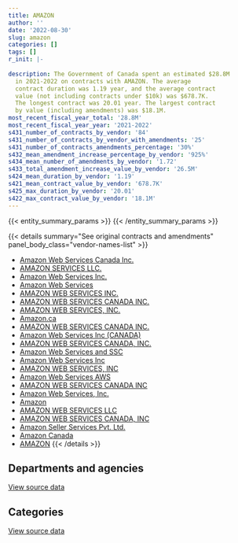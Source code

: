 ```yaml
---
title: AMAZON
author: ''
date: '2022-08-30'
slug: amazon
categories: []
tags: []
r_init: |-
  
description: The Government of Canada spent an estimated $28.8M
  in 2021-2022 on contracts with AMAZON. The average
  contract duration was 1.19 year, and the average contract
  value (not including contracts under $10k) was $678.7K.
  The longest contract was 20.01 year. The largest contract
  by value (including amendments) was $18.1M.
most_recent_fiscal_year_total: '28.8M'
most_recent_fiscal_year_year: '2021-2022'
s431_number_of_contracts_by_vendor: '84'
s431_number_of_contracts_by_vendor_with_amendments: '25'
s431_number_of_contracts_amendments_percentage: '30%'
s432_mean_amendment_increase_percentage_by_vendor: '925%'
s434_mean_number_of_amendments_by_vendor: '1.72'
s433_total_amendment_increase_value_by_vendor: '26.5M'
s424_mean_duration_by_vendor: '1.19'
s421_mean_contract_value_by_vendor: '678.7K'
s425_max_duration_by_vendor: '20.01'
s422_max_contract_value_by_vendor: '18.1M'
---
```


<script src="/rmarkdown-libs/htmlwidgets/htmlwidgets.js"></script>
<link href="/rmarkdown-libs/datatables-css/datatables-crosstalk.css" rel="stylesheet" />
<script src="/rmarkdown-libs/datatables-binding/datatables.js"></script>
<script src="/rmarkdown-libs/jquery/jquery-3.6.0.min.js"></script>
<link href="/rmarkdown-libs/dt-core-bootstrap/css/dataTables.bootstrap.min.css" rel="stylesheet" />
<link href="/rmarkdown-libs/dt-core-bootstrap/css/dataTables.bootstrap.extra.css" rel="stylesheet" />
<script src="/rmarkdown-libs/dt-core-bootstrap/js/jquery.dataTables.min.js"></script>
<script src="/rmarkdown-libs/dt-core-bootstrap/js/dataTables.bootstrap.min.js"></script>
<link href="/rmarkdown-libs/crosstalk/css/crosstalk.min.css" rel="stylesheet" />
<script src="/rmarkdown-libs/crosstalk/js/crosstalk.min.js"></script>
<script src="/rmarkdown-libs/htmlwidgets/htmlwidgets.js"></script>
<link href="/rmarkdown-libs/datatables-css/datatables-crosstalk.css" rel="stylesheet" />
<script src="/rmarkdown-libs/datatables-binding/datatables.js"></script>
<script src="/rmarkdown-libs/jquery/jquery-3.6.0.min.js"></script>
<link href="/rmarkdown-libs/dt-core-bootstrap/css/dataTables.bootstrap.min.css" rel="stylesheet" />
<link href="/rmarkdown-libs/dt-core-bootstrap/css/dataTables.bootstrap.extra.css" rel="stylesheet" />
<script src="/rmarkdown-libs/dt-core-bootstrap/js/jquery.dataTables.min.js"></script>
<script src="/rmarkdown-libs/dt-core-bootstrap/js/dataTables.bootstrap.min.js"></script>
<link href="/rmarkdown-libs/crosstalk/css/crosstalk.min.css" rel="stylesheet" />
<script src="/rmarkdown-libs/crosstalk/js/crosstalk.min.js"></script>

{{< entity_summary_params >}}
{{< /entity_summary_params >}}

{{< details summary="See original contracts and amendments" panel_body_class="vendor-names-list" >}}
- [Amazon Web Services Canada Inc.](https://search.open.canada.ca/en/ct/?sort=contract_value_f%20desc&page=1&search_text=%22Amazon%20Web%20Services%20Canada%20Inc.%22)
- [AMAZON SERVICES LLC.](https://search.open.canada.ca/en/ct/?sort=contract_value_f%20desc&page=1&search_text=%22AMAZON%20SERVICES%20LLC.%22)
- [Amazon Web Services Inc.](https://search.open.canada.ca/en/ct/?sort=contract_value_f%20desc&page=1&search_text=%22Amazon%20Web%20Services%20Inc.%22)
- [Amazon Web Services](https://search.open.canada.ca/en/ct/?sort=contract_value_f%20desc&page=1&search_text=%22Amazon%20Web%20Services%22)
- [AMAZON WEB SERVICES INC.](https://search.open.canada.ca/en/ct/?sort=contract_value_f%20desc&page=1&search_text=%22AMAZON%20WEB%20SERVICES%20INC.%22)
- [AMAZON WEB SERVICES CANADA INC.](https://search.open.canada.ca/en/ct/?sort=contract_value_f%20desc&page=1&search_text=%22AMAZON%20WEB%20SERVICES%20CANADA%20%20INC.%22)
- [AMAZON WEB SERVICES, INC.](https://search.open.canada.ca/en/ct/?sort=contract_value_f%20desc&page=1&search_text=%22AMAZON%20WEB%20SERVICES%2c%20INC.%22)
- [Amazon.ca](https://search.open.canada.ca/en/ct/?sort=contract_value_f%20desc&page=1&search_text=%22Amazon.ca%22)
- [AMAZON WEB SERVICES CANADA INC.](https://search.open.canada.ca/en/ct/?sort=contract_value_f%20desc&page=1&search_text=%22AMAZON%20WEB%20SERVICES%20CANADA%20INC.%22)
- [Amazon Web Services Inc (CANADA)](https://search.open.canada.ca/en/ct/?sort=contract_value_f%20desc&page=1&search_text=%22Amazon%20Web%20Services%20Inc%20%28CANADA%29%22)
- [AMAZON WEB SERVICES CANADA, INC.](https://search.open.canada.ca/en/ct/?sort=contract_value_f%20desc&page=1&search_text=%22AMAZON%20WEB%20SERVICES%20CANADA%2c%20INC.%22)
- [Amazon Web Services and SSC](https://search.open.canada.ca/en/ct/?sort=contract_value_f%20desc&page=1&search_text=%22Amazon%20Web%20Services%20and%20SSC%22)
- [Amazon Web Services Inc](https://search.open.canada.ca/en/ct/?sort=contract_value_f%20desc&page=1&search_text=%22Amazon%20Web%20Services%20Inc%22)
- [AMAZON WEB SERVICES, INC](https://search.open.canada.ca/en/ct/?sort=contract_value_f%20desc&page=1&search_text=%22AMAZON%20WEB%20SERVICES%2c%20INC%22)
- [Amazon Web Services AWS](https://search.open.canada.ca/en/ct/?sort=contract_value_f%20desc&page=1&search_text=%22Amazon%20Web%20Services%20AWS%22)
- [AMAZON WEB SERVICES CANADA INC](https://search.open.canada.ca/en/ct/?sort=contract_value_f%20desc&page=1&search_text=%22AMAZON%20WEB%20SERVICES%20CANADA%20INC%22)
- [Amazon Web Services, Inc.](https://search.open.canada.ca/en/ct/?sort=contract_value_f%20desc&page=1&search_text=%22Amazon%20Web%20Services%2c%20Inc.%22)
- [Amazon](https://search.open.canada.ca/en/ct/?sort=contract_value_f%20desc&page=1&search_text=%22Amazon%22)
- [AMAZON WEB SERVICES LLC](https://search.open.canada.ca/en/ct/?sort=contract_value_f%20desc&page=1&search_text=%22AMAZON%20WEB%20SERVICES%20LLC%22)
- [AMAZON WEB SERVICES CANADA, INC](https://search.open.canada.ca/en/ct/?sort=contract_value_f%20desc&page=1&search_text=%22AMAZON%20WEB%20SERVICES%20CANADA%2c%20INC%22)
- [Amazon Seller Services Pvt. Ltd.](https://search.open.canada.ca/en/ct/?sort=contract_value_f%20desc&page=1&search_text=%22Amazon%20Seller%20Services%20Pvt.%20Ltd.%22)
- [Amazon Canada](https://search.open.canada.ca/en/ct/?sort=contract_value_f%20desc&page=1&search_text=%22Amazon%20Canada%22)
- [AMAZON](https://search.open.canada.ca/en/ct/?sort=contract_value_f%20desc&page=1&search_text=%22AMAZON%22)
{{< /details >}}

## Departments and agencies

<div id="htmlwidget-1" style="width:100%;height:auto;" class="datatables html-widget"></div>
<script type="application/json" data-for="htmlwidget-1">{"x":{"style":"bootstrap","filter":"none","vertical":false,"data":[["<a href=\"/departments/cbsa-asfc/\">Canada Border Services Agency<\/a>","<a href=\"/departments/ccohs-cchst/\">Canadian Centre for Occupational Health and Safety<\/a>","<a href=\"/departments/cihr-irsc/\">Canadian Institutes of Health Research<\/a>","<a href=\"/departments/cra-arc/\">Canada Revenue Agency<\/a>","<a href=\"/departments/dfatd-maecd/\">Global Affairs Canada<\/a>","<a href=\"/departments/dnd-mdn/\">National Defence<\/a>","<a href=\"/departments/esdc-edsc/\">Employment and Social Development Canada<\/a>","<a href=\"/departments/fja-cmf/\">Office of the Commissioner for Federal Judicial Affairs Canada<\/a>","<a href=\"/departments/ic/\">Innovation, Science and Economic Development Canada<\/a>","<a href=\"/departments/iic-iac/\">Invest in Canada<\/a>","<a href=\"/departments/nfb-onf/\">National Film Board<\/a>","<a href=\"/departments/nrc-cnrc/\">National Research Council Canada<\/a>","<a href=\"/departments/nrcan-rncan/\">Natural Resources Canada<\/a>","<a href=\"/departments/nserc-crsng/\">Natural Sciences and Engineering Research Council of Canada<\/a>","<a href=\"/departments/pc/\">Parks Canada<\/a>","<a href=\"/departments/phac-aspc/\">Public Health Agency of Canada<\/a>","<a href=\"/departments/ssc-spc/\">Shared Services Canada<\/a>","<a href=\"/departments/tbs-sct/\">Treasury Board of Canada Secretariat<\/a>","<a href=\"/departments/vac-acc/\">Veterans Affairs Canada<\/a>"],[462827.15,null,null,140504.4,null,null,14180.55,null,null,null,27235.09,null,null,null,null,13661.2,275000,null,null],[6399021.08,null,13954.55,322541.54,17472.26,147819.93,855837.33,22600,889769.56,null,707860.64,5556.66,1062089.12,29835.62,null,4986338.8,242577.05,658790,16100],[15289372.97,3892.46,17685.45,1251541.91,25763.53,1415672.42,1091021.43,33900,4087713.23,2450.12,59846.34,106894.43,1469065.14,90000,27975.63,666700,2506207.73,658790,null]],"container":"<table class=\"table table-striped table-hover row-border order-column display\">\n  <thead>\n    <tr>\n      <th>Department<\/th>\n      <th>2019-2020<\/th>\n      <th>2020-2021<\/th>\n      <th>2021-2022<\/th>\n    <\/tr>\n  <\/thead>\n<\/table>","options":{"order":[[3,"desc"]],"pageLength":10,"autoWidth":true,"columnDefs":[{"targets":1,"render":"function(data, type, row, meta) {\n    return type !== 'display' ? data : DTWidget.formatCurrency(data, \"$\", 2, 3, \",\", \".\", true, null);\n  }"},{"targets":2,"render":"function(data, type, row, meta) {\n    return type !== 'display' ? data : DTWidget.formatCurrency(data, \"$\", 2, 3, \",\", \".\", true, null);\n  }"},{"targets":3,"render":"function(data, type, row, meta) {\n    return type !== 'display' ? data : DTWidget.formatCurrency(data, \"$\", 2, 3, \",\", \".\", true, null);\n  }"},{"width":"16%","targets":[1,2,3]},{"className":"dt-right","targets":[1,2,3]}],"orderClasses":false}},"evals":["options.columnDefs.0.render","options.columnDefs.1.render","options.columnDefs.2.render"],"jsHooks":[]}</script>
<p class="text-right">
<a href="https://github.com/GoC-Spending/contracts-data/tree/main/data/out/vendors/amazon/summary_by_fiscal_year_by_department.csv" class="source-data-link btn btn-link">View source data</a>
</p>

## Categories

<div id="htmlwidget-2" style="width:100%;height:auto;" class="datatables html-widget"></div>
<script type="application/json" data-for="htmlwidget-2">{"x":{"style":"bootstrap","filter":"none","vertical":false,"data":[["<a href=\"/categories/other/\">(Other)<\/a>","<a href=\"/categories/office_management/\">Office management<\/a>","<a href=\"/categories/defence/\">Defence<\/a>","<a href=\"/categories/professional_services/\">Professional services<\/a>","<a href=\"/categories/information_technology/\">Information technology<\/a>","<a href=\"/categories/transportation_and_logistics/\">Transportation and logistics<\/a>","<a href=\"/categories/industrial_products_and_services/\">Industrial products and services<\/a>","<a href=\"/categories/human_capital/\">Human capital<\/a>"],[null,null,null,null,919747.19,13661.2,null,null],[146789.12,22600,147819.93,33572.26,6351249.56,4986338.8,null,4689794.46],[1425.14,33900,1389753.73,29655.99,13112681.5,null,25918.69,14211157.74]],"container":"<table class=\"table table-striped table-hover row-border order-column display\">\n  <thead>\n    <tr>\n      <th>Category<\/th>\n      <th>2019-2020<\/th>\n      <th>2020-2021<\/th>\n      <th>2021-2022<\/th>\n    <\/tr>\n  <\/thead>\n<\/table>","options":{"order":[[3,"desc"]],"dom":"t","pageLength":30,"autoWidth":true,"columnDefs":[{"targets":1,"render":"function(data, type, row, meta) {\n    return type !== 'display' ? data : DTWidget.formatCurrency(data, \"$\", 2, 3, \",\", \".\", true, null);\n  }"},{"targets":2,"render":"function(data, type, row, meta) {\n    return type !== 'display' ? data : DTWidget.formatCurrency(data, \"$\", 2, 3, \",\", \".\", true, null);\n  }"},{"targets":3,"render":"function(data, type, row, meta) {\n    return type !== 'display' ? data : DTWidget.formatCurrency(data, \"$\", 2, 3, \",\", \".\", true, null);\n  }"},{"width":"16%","targets":[1,2,3]},{"className":"dt-right","targets":[1,2,3]}],"orderClasses":false,"lengthMenu":[10,25,30,50,100]}},"evals":["options.columnDefs.0.render","options.columnDefs.1.render","options.columnDefs.2.render"],"jsHooks":[]}</script>
<p class="text-right">
<a href="https://github.com/GoC-Spending/contracts-data/tree/main/data/out/vendors/amazon/summary_by_fiscal_year_by_category.csv" class="source-data-link btn btn-link">View source data</a>
</p>
